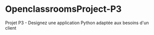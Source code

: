 # OpenclassroomsProject-P3
Projet P3 - Designez une application Python adaptée aux besoins d'un client
